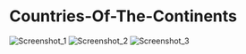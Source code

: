 # Countries-Of-The-Continents
![Screenshot_1](https://user-images.githubusercontent.com/96263634/153724171-2c5bfe5d-40fd-4ca0-87eb-f4115b9efd2f.jpg)
![Screenshot_2](https://user-images.githubusercontent.com/96263634/153724654-9ff8a277-7028-4c47-aea5-99dd03ceeed7.jpg)
![Screenshot_3](https://user-images.githubusercontent.com/96263634/153724751-566ee7e5-c6bc-4585-89fc-c1379f0503d0.jpg)
